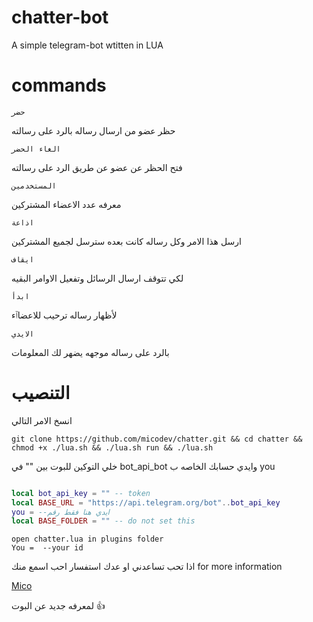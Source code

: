 # chatter-bot

A simple telegram-bot wtitten in LUA 

# commands
`حضر`

 حظر عضو من ارسال رساله بالرد على رسالته

`الغاء الحضر`

فتح الحظر عن عضو عن طريق الرد على رسالته

`المستخدمين` 

معرفه عدد الاعضاء المشتركين

`اذاعة`

ارسل هذا الامر وكل رساله كانت بعده سترسل لجميع المشتركين

`ايقاف`

لكي تتوقف ارسال الرسائل وتفعيل الاوامر البقيه

`ابدأ`

لأظهار رساله ترحيب للاعضاٱء

`الايدي` 

بالرد على رساله موجهه يضهر لك المعلومات

# التنصيب


انسخ الامر التالي

```
git clone https://github.com/micodev/chatter.git && cd chatter && chmod +x ./lua.sh && ./lua.sh run && ./lua.sh

```
خلي التوكين للبوت بين "" في bot_api_bot
وايدي حسابك الخاصه ب you

```lua

local bot_api_key = "" -- token
local BASE_URL = "https://api.telegram.org/bot"..bot_api_key
you = --ايدي هنا فقط رقم
local BASE_FOLDER = "" -- do not set this
```

```
open chatter.lua in plugins folder
You =  --your id
```
اذا تحب تساعدني او عدك استفسار احب اسمع منك
for more information 

[Mico](telegram.me/lua_lang)

لمعرفه جديد عن البوت 👍

